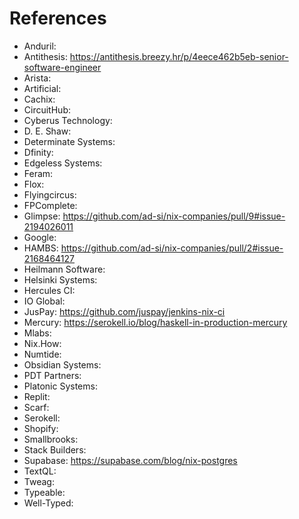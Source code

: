 # References

- Anduril:
- Antithesis: <https://antithesis.breezy.hr/p/4eece462b5eb-senior-software-engineer>
- Arista:
- Artificial:
- Cachix:
- CircuitHub:
- Cyberus Technology:
- D. E. Shaw:
- Determinate Systems:
- Dfinity:
- Edgeless Systems:
- Feram:
- Flox:
- Flyingcircus:
- FPComplete:
- Glimpse: <https://github.com/ad-si/nix-companies/pull/9#issue-2194026011>
- Google:
- HAMBS: <https://github.com/ad-si/nix-companies/pull/2#issue-2168464127>
- Heilmann Software:
- Helsinki Systems:
- Hercules CI:
- IO Global:
- JusPay: <https://github.com/juspay/jenkins-nix-ci>
- Mercury: <https://serokell.io/blog/haskell-in-production-mercury>
- Mlabs:
- Nix.How:
- Numtide:
- Obsidian Systems:
- PDT Partners:
- Platonic Systems:
- Replit:
- Scarf:
- Serokell:
- Shopify:
- Smallbrooks:
- Stack Builders:
- Supabase: https://supabase.com/blog/nix-postgres
- TextQL:
- Tweag:
- Typeable:
- Well-Typed:
